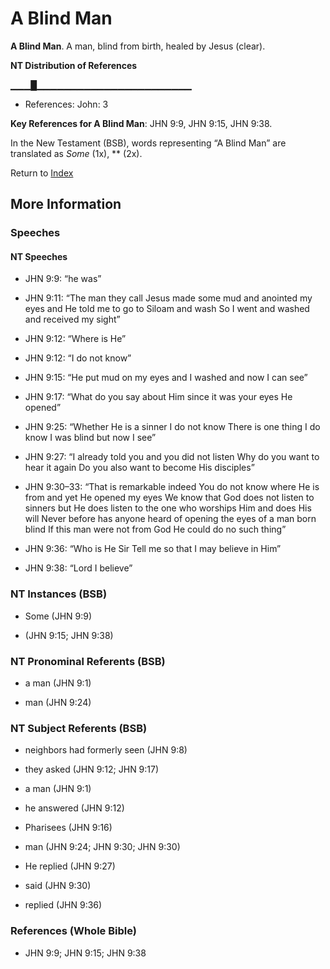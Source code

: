 # A Blind Man
**A Blind Man**. 
A man, blind from birth, healed by Jesus (clear). 


**NT Distribution of References**

▁▁▁█▁▁▁▁▁▁▁▁▁▁▁▁▁▁▁▁▁▁▁▁▁▁▁
* References: John: 3



**Key References for A Blind Man**: 
JHN 9:9, JHN 9:15, JHN 9:38. 




In the New Testament (BSB), words representing “A Blind Man” are translated as 
*Some* (1x), ** (2x). 


Return to [Index](00-Index.md)

## More Information

### Speeches

#### NT Speeches

* JHN 9:9: “he was”

* JHN 9:11: “The man they call Jesus made some mud and anointed my eyes and He told me to go to Siloam and wash So I went and washed and received my sight”

* JHN 9:12: “Where is He”

* JHN 9:12: “I do not know”

* JHN 9:15: “He put mud on my eyes and I washed and now I can see”

* JHN 9:17: “What do you say about Him since it was your eyes He opened”

* JHN 9:25: “Whether He is a sinner I do not know There is one thing I do know I was blind but now I see”

* JHN 9:27: “I already told you and you did not listen Why do you want to hear it again Do you also want to become His disciples”

* JHN 9:30–33: “That is remarkable indeed You do not know where He is from and yet He opened my eyes We know that God does not listen to sinners but He does listen to the one who worships Him and does His will Never before has anyone heard of opening the eyes of a man born blind If this man were not from God He could do no such thing”

* JHN 9:36: “Who is He Sir Tell me so that I may believe in Him”

* JHN 9:38: “Lord I believe”

### NT Instances (BSB)

* Some (JHN 9:9)

*  (JHN 9:15; JHN 9:38)



### NT Pronominal Referents (BSB)

* a man (JHN 9:1)

* man (JHN 9:24)



### NT Subject Referents (BSB)

* neighbors had formerly seen (JHN 9:8)

* they asked (JHN 9:12; JHN 9:17)

* a man (JHN 9:1)

* he answered (JHN 9:12)

* Pharisees (JHN 9:16)

* man (JHN 9:24; JHN 9:30; JHN 9:30)

* He replied (JHN 9:27)

* said (JHN 9:30)

* replied (JHN 9:36)



### References (Whole Bible)

* JHN 9:9; JHN 9:15; JHN 9:38



